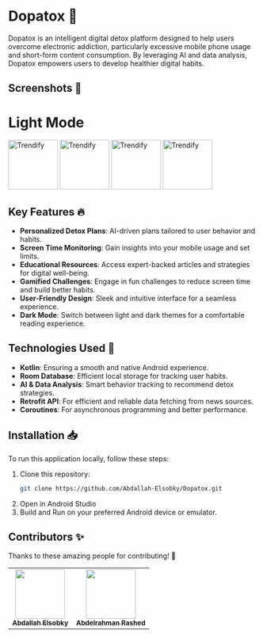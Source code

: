 # Dopatox 📵
Dopatox is an intelligent digital detox platform designed to help users overcome electronic addiction, particularly excessive mobile phone usage and short-form content consumption. By leveraging AI and data analysis, Dopatox empowers users to develop healthier digital habits.

## Screenshots 📸

# Light Mode
<img src="https://github.com/user-attachments/assets/a5fa5a90-7c61-40a0-b682-ace2decc52b7" alt="Trendify " width="100" />
<img src="https://github.com/user-attachments/assets/f3c7159e-8dd6-44f0-9034-6734cae5f1d8" alt="Trendify " width="100" />
<img src="https://github.com/user-attachments/assets/17c0d801-eaa3-4b98-9d61-c5c622f9461b" alt="Trendify " width="100" />
<img src="https://github.com/user-attachments/assets/26bb9dcc-8f29-4789-9743-95bd93bbdf0f" alt="Trendify " width="100" />

<!-- # Dark Mode
<img src="b" alt="Trendify " width="100" /> -->


## Key Features 🔥
- **Personalized Detox Plans**: AI-driven plans tailored to user behavior and habits.
- **Screen Time Monitoring**: Gain insights into your mobile usage and set limits.
- **Educational Resources**: Access expert-backed articles and strategies for digital well-being.
- **Gamified Challenges**: Engage in fun challenges to reduce screen time and build better habits.
- **User-Friendly Design**: Sleek and intuitive interface for a seamless experience.
- **Dark Mode**: Switch between light and dark themes for a comfortable reading experience.
## Technologies Used 🚀
- **Kotlin**: Ensuring a smooth and native Android experience.
- **Room Database**: Efficient local storage for tracking user habits.
- **AI & Data Analysis**: Smart behavior tracking to recommend detox strategies.
- **Retrofit API**: For efficient and reliable data fetching from news sources.
- **Coroutines**: For asynchronous programming and better performance.
## Installation 📥

To run this application locally, follow these steps:

1. Clone this repository:
   ```bash
   git clone https://github.com/Abdallah-Elsobky/Dopatox.git
2. Open in Android Studio
3. Build and Run on your preferred Android device or emulator.


## Contributors ✨

Thanks to these amazing people for contributing! 💖

<table>
   <tr>
    <td align="center">
      <a href="https://github.com/Abdallah-Elsobky">
        <img src="https://avatars.githubusercontent.com/Abdallah-Elsobky?s=100&v=4" width="100px;" alt=""/>
        <br /><sub><b>Abdallah Elsobky</b></sub>
      </a>
    </td>
    <td align="center">
      <a href="https://github.com/abdelrahman-rashed-ali">
        <img src="https://avatars.githubusercontent.com/abdelrahman-rashed-ali?s=100&v=4" width="100px;" alt=""/>
        <br /><sub><b>Abdelrahman Rashed</b></sub>
      </a>
    </td>
  </tr>
</table>

